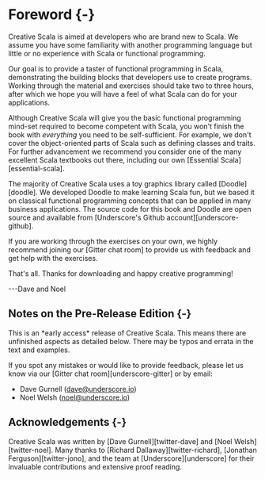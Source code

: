 # Foreword {-}

Creative Scala is aimed at developers who are brand new to Scala.
We assume you have some familiarity with another programming language
but little or no experience with Scala or functional programming.

Our goal is to provide a taster of functional programming in Scala,
demonstrating the building blocks that developers use to create programs.
Working through the material and exercises should take two to three hours,
after which we hope you will have a feel of what Scala can do
for your applications.

Although Creative Scala will give you the basic
functional programming mind-set required to become competent with Scala,
you won't finish the book with *everything* you need to be self-sufficient.
For example, we don't cover the object-oriented parts of Scala
such as defining classes and traits.
For further advancement we recommend you consider one of the many excellent
Scala textbooks out there, including our own [Essential Scala][essential-scala].

The majority of Creative Scala uses
a toy graphics library called [Doodle][doodle].
We developed Doodle to make learning Scala fun,
but we based it on classical functional programming concepts
that can be applied in many business applications.
The source code for this book and Doodle are open source
and available from [Underscore's Github account][underscore-github].

If you are working through the exercises on your own,
we highly recommend joining our [Gitter chat room]
to provide us with feedback and get help with the exercises.

That's all. Thanks for downloading and happy creative programming!

---Dave and Noel

## Notes on the Pre-Release Edition {-}

<div class="callout callout-danger">
This is an *early access* release of Creative Scala.
This means there are unfinished aspects as detailed below.
There may be typos and errata in the text and examples.

If you spot any mistakes or would like to provide feedback,
please let us know via our [Gitter chat room][underscore-gitter]
or by email:

 - Dave Gurnell ([dave@underscore.io](mailto:dave@underscore.io))
 - Noel Welsh ([noel@underscore.io](mailto:noel@underscore.io))
</div>

## Acknowledgements {-}

Creative Scala was written by [Dave Gurnell][twitter-dave] and [Noel Welsh][twitter-noel]. Many thanks to [Richard Dallaway][twitter-richard], [Jonathan Ferguson][twitter-jono], and the team at [Underscore][underscore] for their invaluable contributions and extensive proof reading.
